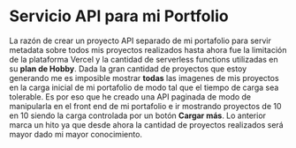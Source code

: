 # Servicio API para mi Portfolio

La razón de crear un proyecto API separado de mi portafolio para servir metadata sobre todos mis proyectos realizados hasta ahora fue la limitación de la plataforma Vercel y la cantidad de serverless functions utilizadas en su **plan de Hobby**. Dada la gran cantidad de proyectos que estoy generando me es imposible mostrar **todas** las imagenes de mis proyectos en la carga inicial de mi portafolio de modo tal que el tiempo de carga sea tolerable. Es por eso que he creado una API paginada de modo de manipularla en el front end de mi portafolio e ir mostrando proyectos de 10 en 10 siendo la carga controlada por un botón **Cargar más**. Lo anterior marca un hito ya que desde ahora la cantidad de proyectos realizados será mayor dado mi mayor conocimiento.
